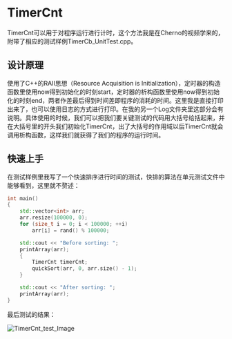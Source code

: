 # TimerCnt

TimerCnt可以用于对程序运行进行计时，这个方法我是在Cherno的视频学来的，附带了相应的测试样例TimerCb_UnitTest.cpp。

## 设计原理

使用了C++的RAII思想（Resource Acquisition is Initialization），定时器的构造函数里使用now得到初始化的时刻start，定时器的析构函数里使用now得到初始化的时刻end，两者作差最后得到时间差即程序的消耗的时间。这里我是直接打印出来了，也可以使用日志的方式进行打印。在我的另一个Log文件夹里这部分会有说明。具体使用的时候，我们可以把我们要关键测试的代码用大括号给括起来，并在大括号里的开头我们初始化TimerCnt，出了大括号的作用域以后TimerCnt就会调用析构函数，这样我们就获得了我们的程序的运行时间。

## 快速上手

在测试样例里我写了一个快速排序进行时间的测试，快排的算法在单元测试文件中能够看到，这里就不赘述：

```cpp
int main()
{
    std::vector<int> arr;
    arr.resize(100000, 0);
    for (size_t i = 0; i < 100000; ++i)
        arr[i] = rand() % 100000;

    std::cout << "Before sorting: ";
    printArray(arr);
    {
        TimerCnt timerCnt;
        quickSort(arr, 0, arr.size() - 1);
    }

    std::cout << "After sorting: ";
    printArray(arr);
}
```
最后测试的结果：

![TimerCnt_test_Image](./TimerCnt/TimerCnt_test_Image.png)

